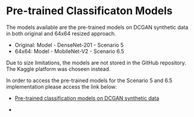 # Pre-trained Classificaton Models

The models available are the pre-trained models on DCGAN synthetic data in both original and 64x64 resized approach.

- Original: Model - DenseNet-201 - Scenario 5
- 64x64: Model - MobileNet-V2 - Scenario 6.5

Due to size limitations, the models are not stored in the GitHub repository. The Kaggle platform was choseen instead.

In order to access the pre-trained models for the Scenario 5 and 6.5 implementation please access the link below:

- [Pre-trained classification models on DCGAN synthetic data](https://www.kaggle.com/datasets/michelhilgemberg/04-dcgan-modedl)

-

